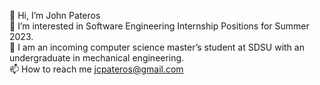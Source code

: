 👋 Hi, I’m John Pateros <br>
👀 I’m interested in Software Engineering Internship Positions for Summer 2023. <br>
🌱 I am an incoming computer science master’s student at SDSU with an undergraduate in mechanical engineering. <br>
📫 How to reach me jcpateros@gmail.com <br>

<!--
**jpateros/jpateros** is a ✨ _special_ ✨ repository because its `README.md` (this file) appears on your GitHub profile.

